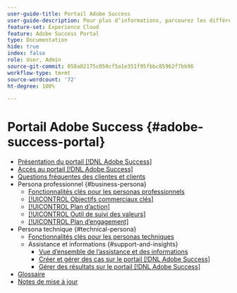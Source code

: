 ```yaml
---
user-guide-title: Portail Adobe Success
user-guide-description: Pour plus d’informations, parcourez les différentes ressources liées au portail Adobe Success.
feature-set: Experience Cloud
feature: Adobe Success Portal
type: Documentation
hide: true
index: false
role: User, Admin
source-git-commit: 058a02175c050cf5a1e351f95fbbc85962f7bb96
workflow-type: tm+mt
source-wordcount: '72'
ht-degree: 100%

---
```



# Portail Adobe Success {#adobe-success-portal}

- [Présentation du portail  [!DNL Adobe Success] ](/help/adobe-success-portal/adobe-success-portal-introduction.md)
- [Accès au portail  [!DNL Adobe Success] ](/help/adobe-success-portal/access-to-the-adobe-success-portal.md)
- [Questions fréquentes des clientes et clients](/help/adobe-success-portal/adobe-success-portal-customer-faq.md)
- Persona professionnel {#business-persona}
   - [Fonctionnalités clés pour les personas professionnels](/help/adobe-success-portal/business-persona/key-functionalities-for-business-persona.md)
   - [[!UICONTROL Objectifs commerciaux clés]](/help/adobe-success-portal/business-persona/key-business-objectives.md)
   - [[!UICONTROL Plan d’action]](/help/adobe-success-portal/business-persona/action-plan.md)
   - [[!UICONTROL Outil de suivi des valeurs]](/help/adobe-success-portal/business-persona/value-tracker.md)
   - [[!UICONTROL Plan d’engagement]](/help/adobe-success-portal/business-persona/engagement-plan.md)
- Persona technique {#technical-persona}
   - [Fonctionnalités clés pour les personas techniques](/help/adobe-success-portal/technical-persona/key-functionalities-for-technical-persona.md)
   - Assistance et informations {#support-and-insights}
      - [Vue d’ensemble de l’assistance et des informations](/help/adobe-success-portal/technical-persona/support-and-insights/support-and-insights-overview.md)
      - [Créer et gérer des cas sur le portail  [!DNL Adobe Success] ](/help/adobe-success-portal/technical-persona/support-and-insights/create-and-manage-cases-in-the-adobe-success-portal.md)
      - [Gérer des résultats sur le portail  [!DNL Adobe Success] ](/help/adobe-success-portal/technical-persona/support-and-insights/manage-findings-adobe-success-portal.md)
- [Glossaire](/help/adobe-success-portal/glossary.md)
- [Notes de mise à jour](/help/adobe-success-portal/release-notes.md)

